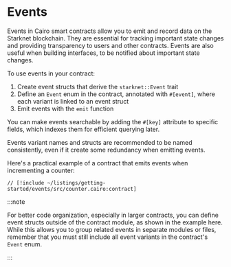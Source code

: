 # Events

Events in Cairo smart contracts allow you to emit and record data on the Starknet blockchain. They are essential for tracking important state changes and providing transparency to users and other contracts. Events are also useful when building interfaces, to be notified about important state changes.

To use events in your contract:

1. Create event structs that derive the `starknet::Event` trait
2. Define an `Event` enum in the contract, annotated with `#[event]`, where each variant is linked to an event struct
3. Emit events with the `emit` function

You can make events searchable by adding the `#[key]` attribute to specific fields, which indexes them for efficient querying later.

Events variant names and structs are recommended to be named consistently, even if it create some redundancy when emitting events.

Here's a practical example of a contract that emits events when incrementing a counter:

```cairo
// [!include ~/listings/getting-started/events/src/counter.cairo:contract]
```

:::note

For better code organization, especially in larger contracts, you can define event structs outside of the contract module, as shown in the example here.
While this allows you to group related events in separate modules or files, remember that you must still include all event variants in the contract's `Event` enum.

:::
